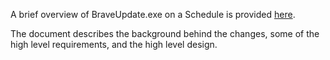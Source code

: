 A brief overview of BraveUpdate.exe on a Schedule is provided [here](BraveUpdateOnAScheduleOverview.html).

The document describes the background behind the changes, some of the high level requirements, and the high level design.
